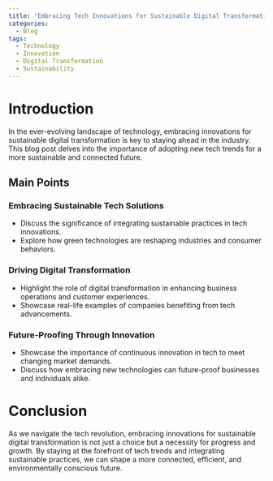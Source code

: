```yaml
---
title: "Embracing Tech Innovations for Sustainable Digital Transformation"
categories:
  - Blog
tags:
  - Technology
  - Innovation
  - Digital Transformation
  - Sustainability
---
```


# Introduction
In the ever-evolving landscape of technology, embracing innovations for sustainable digital transformation is key to staying ahead in the industry. This blog post delves into the importance of adopting new tech trends for a more sustainable and connected future.

## Main Points
### Embracing Sustainable Tech Solutions
- Discuss the significance of integrating sustainable practices in tech innovations.
- Explore how green technologies are reshaping industries and consumer behaviors.

### Driving Digital Transformation
- Highlight the role of digital transformation in enhancing business operations and customer experiences.
- Showcase real-life examples of companies benefiting from tech advancements.

### Future-Proofing Through Innovation
- Showcase the importance of continuous innovation in tech to meet changing market demands.
- Discuss how embracing new technologies can future-proof businesses and individuals alike.

# Conclusion
As we navigate the tech revolution, embracing innovations for sustainable digital transformation is not just a choice but a necessity for progress and growth. By staying at the forefront of tech trends and integrating sustainable practices, we can shape a more connected, efficient, and environmentally conscious future.